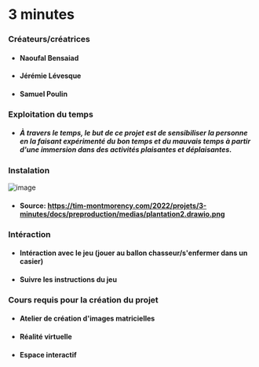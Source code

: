 # 3 minutes

### Créateurs/créatrices
* #### Naoufal Bensaiad
* #### Jérémie Lévesque
* #### Samuel Poulin

### Exploitation du temps
* ##### À travers le temps, le but de ce projet est de sensibiliser la personne en la faisant expérimenté du bon temps et du mauvais temps à partir d'une immersion dans des activités plaisantes et déplaisantes.

### Instalation

![image](https://user-images.githubusercontent.com/98911722/157357188-b68f3a2d-5554-4a65-8fc7-bbbe491a2415.png)
* #### Source: https://tim-montmorency.com/2022/projets/3-minutes/docs/preproduction/medias/plantation2.drawio.png

### Intéraction
* #### Intéraction avec le jeu (jouer au ballon chasseur/s'enfermer dans un casier)
* #### Suivre les instructions du jeu

### Cours requis pour la création du projet
* #### Atelier de création d'images matricielles
* #### Réalité virtuelle
* #### Espace interactif
